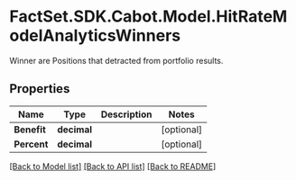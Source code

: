 # FactSet.SDK.Cabot.Model.HitRateModelAnalyticsWinners
Winner are Positions that detracted from portfolio results.

## Properties

Name | Type | Description | Notes
------------ | ------------- | ------------- | -------------
**Benefit** | **decimal** |  | [optional] 
**Percent** | **decimal** |  | [optional] 

[[Back to Model list]](../README.md#documentation-for-models) [[Back to API list]](../README.md#documentation-for-api-endpoints) [[Back to README]](../README.md)

